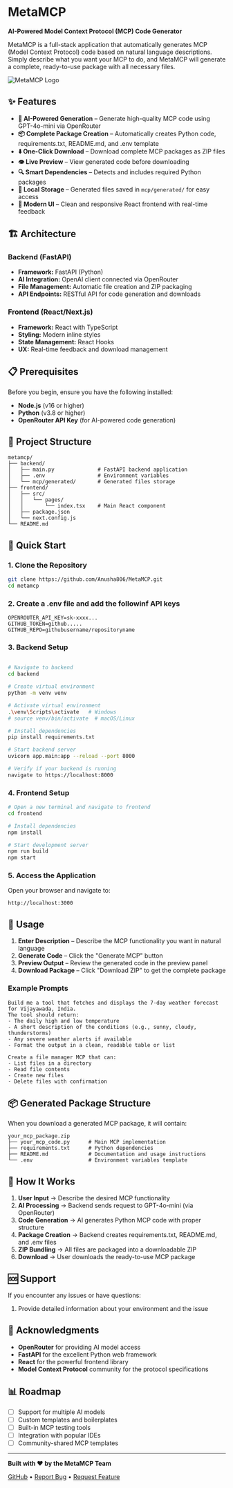 # MetaMCP

**AI-Powered Model Context Protocol (MCP) Code Generator**

MetaMCP is a full-stack application that automatically generates MCP (Model Context Protocol) code based on natural language descriptions. Simply describe what you want your MCP to do, and MetaMCP will generate a complete, ready-to-use package with all necessary files.

![MetaMCP Logo](https://via.placeholder.com/600x200/4A90E2/FFFFFF?text=MetaMCP)

## ✨ Features

- **🤖 AI-Powered Generation** – Generate high-quality MCP code using GPT-4o-mini via OpenRouter
- **📦 Complete Package Creation** – Automatically creates Python code, requirements.txt, README.md, and .env template
- **⬇️ One-Click Download** – Download complete MCP packages as ZIP files
- **👁️ Live Preview** – View generated code before downloading
- **🔍 Smart Dependencies** – Detects and includes required Python packages
- **💾 Local Storage** – Generated files saved in `mcp/generated/` for easy access
- **🎨 Modern UI** – Clean and responsive React frontend with real-time feedback

## 🏗️ Architecture

### Backend (FastAPI)
- **Framework:** FastAPI (Python)
- **AI Integration:** OpenAI client connected via OpenRouter
- **File Management:** Automatic file creation and ZIP packaging
- **API Endpoints:** RESTful API for code generation and downloads

### Frontend (React/Next.js)
- **Framework:** React with TypeScript
- **Styling:** Modern inline styles
- **State Management:** React Hooks
- **UX:** Real-time feedback and download management

## 📋 Prerequisites

Before you begin, ensure you have the following installed:

- **Node.js** (v16 or higher)
- **Python** (v3.8 or higher)
- **OpenRouter API Key** (for AI-powered code generation)

## 📂 Project Structure

```
metamcp/
├── backend/
│   ├── main.py              # FastAPI backend application
│   ├── .env                 # Environment variables
│   └── mcp/generated/       # Generated files storage
├── frontend/
│   ├── src/
│   │   └── pages/
│   │       └── index.tsx    # Main React component
│   ├── package.json
│   └── next.config.js
└── README.md
```

## 🚀 Quick Start

### 1. Clone the Repository

```bash
git clone https://github.com/Anusha806/MetaMCP.git
cd metamcp
```
### 2. Create a .env file and add the followinf API keys
```
OPENROUTER_API_KEY=sk-xxxx...
GITHUB_TOKEN=github.....
GITHUB_REPO=githubusername/repositoryname
```

### 3. Backend Setup

```bash

# Navigate to backend
cd backend

# Create virtual environment
python -m venv venv

# Activate virtual environment
.\venv\Scripts\activate   # Windows
# source venv/bin/activate  # macOS/Linux

# Install dependencies
pip install requirements.txt

# Start backend server
uvicorn app.main:app --reload --port 8000

# Verify if your backend is running
navigate to https://localhost:8000

```

### 4. Frontend Setup

```bash
# Open a new terminal and navigate to frontend
cd frontend

# Install dependencies
npm install

# Start development server
npm run build 
npm start


```

### 5. Access the Application

Open your browser and navigate to:
```
http://localhost:3000
```

## 📖 Usage

1. **Enter Description** – Describe the MCP functionality you want in natural language
2. **Generate Code** – Click the "Generate MCP" button
3. **Preview Output** – Review the generated code in the preview panel
4. **Download Package** – Click "Download ZIP" to get the complete package

### Example Prompts

```
Build me a tool that fetches and displays the 7-day weather forecast for Vijayawada, India. 
The tool should return:
- The daily high and low temperature
- A short description of the conditions (e.g., sunny, cloudy, thunderstorms)
- Any severe weather alerts if available
- Format the output in a clean, readable table or list
```

```
Create a file manager MCP that can:
- List files in a directory
- Read file contents
- Create new files
- Delete files with confirmation
```

## 📦 Generated Package Structure

When you download a generated MCP package, it will contain:

```
your_mcp_package.zip
├── your_mcp_code.py      # Main MCP implementation
├── requirements.txt      # Python dependencies
├── README.md             # Documentation and usage instructions
└── .env                  # Environment variables template
```

## 🔄 How It Works

1. **User Input** → Describe the desired MCP functionality
2. **AI Processing** → Backend sends request to GPT-4o-mini (via OpenRouter)
3. **Code Generation** → AI generates Python MCP code with proper structure
4. **Package Creation** → Backend creates requirements.txt, README.md, and .env files
5. **ZIP Bundling** → All files are packaged into a downloadable ZIP
6. **Download** → User downloads the ready-to-use MCP package


## 🆘 Support

If you encounter any issues or have questions:
1. Provide detailed information about your environment and the issue

## 🙏 Acknowledgments

- **OpenRouter** for providing AI model access
- **FastAPI** for the excellent Python web framework
- **React** for the powerful frontend library
- **Model Context Protocol** community for the protocol specifications

## 📊 Roadmap

- [ ] Support for multiple AI models
- [ ] Custom templates and boilerplates
- [ ] Built-in MCP testing tools
- [ ] Integration with popular IDEs
- [ ] Community-shared MCP templates

---

**Built with ❤️ by the MetaMCP Team**

[GitHub](https://github.com/Anusha806/MetaMCP) • [Report Bug](https://github.com/Anusha806/MetaMCP/issues) • [Request Feature](https://github.com/Anusha806/MetaMCP/issues)



